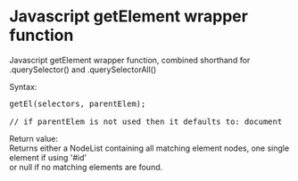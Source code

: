 # Javascript getElement wrapper function
Javascript getElement wrapper function, combined shorthand for .querySelector() and .querySelectorAll()

Syntax:
<pre>
getEl(selectors, parentElem);

// if parentElem is not used then it defaults to: document
</pre>

Return value:<br />
Returns either a NodeList containing all matching element nodes, one single element if using '#id'<br />
or  null  if no matching elements are found.
